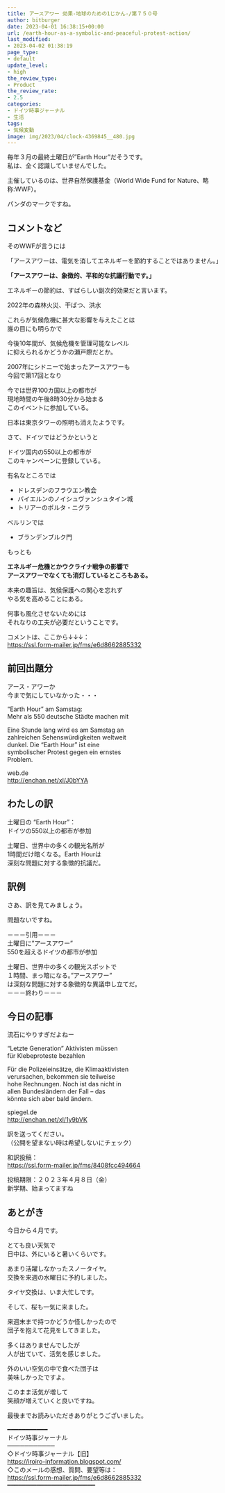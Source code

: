 ```yaml
---
title: アースアワー 効果-地球のための1じかん-/第７５０号
author: bitburger
date: 2023-04-01 16:38:15+00:00
url: /earth-hour-as-a-symbolic-and-peaceful-protest-action/
last_modified:
- 2023-04-02 01:38:19
page_type:
- default
update_level:
- high
the_review_type:
- Product
the_review_rate:
- 2.5
categories:
- ドイツ時事ジャーナル
- 生活
tags:
- 気候変動
image: img/2023/04/clock-4369845__480.jpg
---
```

毎年３月の最終土曜日が&#8221;Earth Hour&#8221;だそうです。  
私は、全く認識していませんでした。

主催しているのは、世界自然保護基金（World Wide Fund for Nature、略称:WWF）。

パンダのマークですね。

## コメントなど
そのWWFが言うには

「アースアワーは、電気を消してエネルギーを節約することではありません。」

**<span class="fz-22px"><span class="marker-under"><span class="bold-red">「アースアワーは、象徴的、平和的な抗議行動です。」</span></span></span>**

エネルギーの節約は、すばらしい副次的効果だと言います。

2022年の森林火災、干ばつ、洪水

これらが気候危機に甚大な影響を与えたことは  
誰の目にも明らかで

今後10年間が、気候危機を管理可能なレベル  
に抑えられるかどうかの瀬戸際だとか。

2007年にシドニーで始まったアースアワーも  
今回で第17回となり

今では世界100カ国以上の都市が  
現地時間の午後8時30分から始まる  
このイベントに参加している。

日本は東京タワーの照明も消えたようです。

さて、ドイツではどうかというと

ドイツ国内の550以上の都市が  
このキャンペーンに登録している。

有名なところでは

<ul class="wp-block-list">
  <li>
    ドレスデンのフラウエン教会
  </li>
  <li>
    バイエルンのノイシュヴァンシュタイン城
  </li>
  <li>
    トリアーのポルタ・ニグラ
  </li>
</ul>

ベルリンでは

<ul class="wp-block-list">
  <li>
    ブランデンブルク門
  </li>
</ul>

もっとも

**<span class="fz-20px"><span class="marker-under">エネルギー危機とかウクライナ戦争の影響で<br />アースアワーでなくても消灯しているところもある。</span></span>**

本来の趣旨は、気候保護への関心を忘れず  
やる気を高めることにある。

何事も風化させないためには  
それなりの工夫が必要だということです。

コメントは、ここから↓↓↓：  
<https://ssl.form-mailer.jp/fms/e6d8662885332>

## 前回出題分
アース・アワーか  
今まで気にしていなかった・・・

&#8220;Earth Hour&#8221; am Samstag:  
Mehr als 550 deutsche Städte machen mit

Eine Stunde lang wird es am Samstag an  
zahlreichen Sehenswürdigkeiten weltweit  
dunkel. Die &#8220;Earth Hour&#8221; ist eine  
symbolischer Protest gegen ein ernstes  
Problem.

web.de  
<http://enchan.net/xl/J0bYYA>

## わたしの訳
土曜日の &#8220;Earth Hour&#8221;：  
ドイツの550以上の都市が参加

土曜日、世界中の多くの観光名所が  
1時間だけ暗くなる。Earth Hourは  
深刻な問題に対する象徴的抗議だ。

## 訳例
さあ、訳を見てみましょう。

問題ないですね。

－－－引用－－－  
土曜日に”アースアワー”  
550を超えるドイツの都市が参加

土曜日、世界中の多くの観光スポットで  
１時間、まっ暗になる。”アースアワー”  
は深刻な問題に対する象徴的な異議申し立てだ。  
－－－終わり－－－

## 今日の記事
流石にやりすぎだよねー

&#8220;Letzte Generation&#8221; Aktivisten müssen  
für Klebeproteste bezahlen

Für die Polizeieinsätze, die Klimaaktivisten  
verursachen, bekommen sie teilweise  
hohe Rechnungen. Noch ist das nicht in  
allen Bundesländern der Fall &#8211; das  
könnte sich aber bald ändern.

spiegel.de  
<http://enchan.net/xl/1y9bVK>

訳を送ってください。  
（公開を望まない時は希望しないにチェック）

和訳投稿：  
<https://ssl.form-mailer.jp/fms/8408fcc494664>

投稿期限：２０２３年４月８日（金）  
新学期、始まってますね

## あとがき
今日から４月です。

とても良い天気で  
日中は、外にいると暑いくらいです。

あまり活躍しなかったスノータイヤ。  
交換を来週の水曜日に予約しました。

タイヤ交換は、いま大忙しです。

そして、桜も一気に来ました。

来週末まで持つかどうか怪しかったので  
団子を抱えて花見をしてきました。

多くはありませんでしたが  
人が出ていて、活気を感じました。

外のいい空気の中で食べた団子は  
美味しかったですよ。

このまま活気が増して  
笑顔が増えていくと良いですね。

最後までお読みいただきありがとうございました。

━━━━━━━━━━━  
ドイツ時事ジャーナル  
───────────  
◇ドイツ時事ジャーナル【旧】  
<https://iroiro-information.blogspot.com/>  
◇このメールの感想、質問、要望等は：  
<https://ssl.form-mailer.jp/fms/e6d8662885332>  
━━━━━━━━━━━━━━━━━━━━━━━━